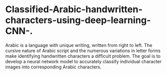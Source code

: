 # Classified-Arabic-handwritten-characters-using-deep-learning-CNN-.
Arabic is a language with unique writing, written from right to left. The cursive nature of Arabic script and the numerous variations in letter forms make identifying handwritten characters a difficult problem. The goal is to develop a neural network model to accurately classify individual character images into corresponding Arabic characters.
